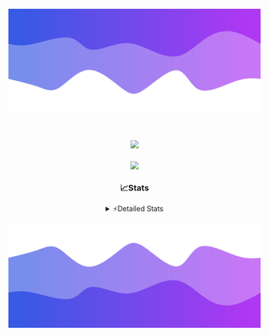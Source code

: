 ![Header](./header.png)
<div align="center">

<h1 align="center">
  <a href="https://git.io/typing-svg">
    <img src="https://readme-typing-svg.herokuapp.com/?lines=Hello,+There!+%F0%9F%91%8B;This+is+chicho.;Owner+on+Ocean;&center=true&size=25">
  </a>
</h1>
  
<p align="center">
  <img src="https://lanyard.cnrad.dev/api/852683595378196480" />
</p>

### 📈Stats
<details>
    <summary> ⚡Detailed Stats</summary>
    <br/>

<!--START_SECTION:waka-->
![Code Time](http://img.shields.io/badge/Code%20Time-1%2C086%20hrs%2056%20mins-blue)

![Profile Views](http://img.shields.io/badge/Profile%20Views-2-blue)

**🐱 My GitHub Data** 

> 📦 189.3 kB Used in GitHub's Storage 
 > 
> 🏆 0 Contributions in the Year 2025
 > 
> 🚫 Not Opted to Hire
 > 
> 📜 15 Public Repositories 
 > 
> 🔑 13 Private Repositories 
 > 
**I'm a Night 🦉** 

```text
🌞 Morning                24 commits          █░░░░░░░░░░░░░░░░░░░░░░░░   04.44 % 
🌆 Daytime                73 commits          ███░░░░░░░░░░░░░░░░░░░░░░   13.52 % 
🌃 Evening                239 commits         ███████████░░░░░░░░░░░░░░   44.26 % 
🌙 Night                  204 commits         █████████░░░░░░░░░░░░░░░░   37.78 % 
```
📅 **I'm Most Productive on Friday** 

```text
Monday                   29 commits          █░░░░░░░░░░░░░░░░░░░░░░░░   05.37 % 
Tuesday                  116 commits         █████░░░░░░░░░░░░░░░░░░░░   21.48 % 
Wednesday                84 commits          ████░░░░░░░░░░░░░░░░░░░░░   15.56 % 
Thursday                 73 commits          ███░░░░░░░░░░░░░░░░░░░░░░   13.52 % 
Friday                   127 commits         ██████░░░░░░░░░░░░░░░░░░░   23.52 % 
Saturday                 62 commits          ███░░░░░░░░░░░░░░░░░░░░░░   11.48 % 
Sunday                   49 commits          ██░░░░░░░░░░░░░░░░░░░░░░░   09.07 % 
```


📊 **This Week I Spent My Time On** 

```text
🕑︎ Time Zone: America/Argentina/Buenos_Aires

💬 Programming Languages: 
TypeScript               25 hrs 19 mins      ███████████████████████░░   93.88 % 
JavaScript               57 mins             █░░░░░░░░░░░░░░░░░░░░░░░░   03.57 % 
Other                    31 mins             ░░░░░░░░░░░░░░░░░░░░░░░░░   01.98 % 
Python                   9 mins              ░░░░░░░░░░░░░░░░░░░░░░░░░   00.57 % 

🔥 Editors: 
Cursor                   26 hrs 58 mins      █████████████████████████   100.00 % 

🐱‍💻 Projects: 
ocean-backend            26 hrs 58 mins      █████████████████████████   100.00 % 

💻 Operating System: 
Windows                  26 hrs 58 mins      █████████████████████████   100.00 % 
```

**I Mostly Code in JavaScript** 

```text
JavaScript               8 repos             ██████░░░░░░░░░░░░░░░░░░░   24.24 % 
HTML                     7 repos             █████░░░░░░░░░░░░░░░░░░░░   21.21 % 
TypeScript               4 repos             ███░░░░░░░░░░░░░░░░░░░░░░   12.12 % 
Astro                    2 repos             ██░░░░░░░░░░░░░░░░░░░░░░░   06.06 % 
SCSS                     1 repo              █░░░░░░░░░░░░░░░░░░░░░░░░   03.03 % 
```




 Last Updated on 24/02/2025 13:23:59 UTC
<!--END_SECTION:waka-->
</details>

![Footer](./footer.png)
